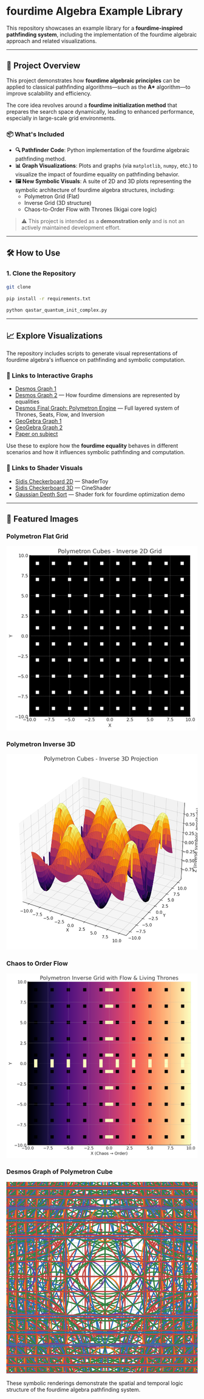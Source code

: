 # fourdime Algebra Example Library

This repository showcases an example library for a **fourdime-inspired pathfinding system**, including the implementation of the fourdime algebraic approach and related visualizations.

---

## 🚀 Project Overview

This project demonstrates how **fourdime algebraic principles** can be applied to classical pathfinding algorithms—such as the **A\*** algorithm—to improve scalability and efficiency.

The core idea revolves around a **fourdime initialization method** that prepares the search space dynamically, leading to enhanced performance, especially in large-scale grid environments.

### 📦 What's Included

- **🔍 Pathfinder Code**: Python implementation of the fourdime algebraic pathfinding method.
- **📊 Graph Visualizations**: Plots and graphs (via `matplotlib`, `numpy`, etc.) to visualize the impact of fourdime equality on pathfinding behavior.
- **🖼️ New Symbolic Visuals**: A suite of 2D and 3D plots representing the symbolic architecture of fourdime algebra structures, including:
  - Polymetron Grid (Flat)
  - Inverse Grid (3D structure)
  - Chaos-to-Order Flow with Thrones (Ikigai core logic)

> ⚠️ This project is intended as a **demonstration only** and is not an actively maintained development effort.

---

## 🛠️ How to Use

### 1. Clone the Repository

```bash
git clone 
```
```bash
pip install -r requirements.txt
```
```bash
python qastar_quantum_init_complex.py
```

---

## 📈 Explore Visualizations

The repository includes scripts to generate visual representations of fourdime algebra's influence on pathfinding and symbolic computation.

### 🔗 Links to Interactive Graphs

- [Desmos Graph 1](https://www.desmos.com/calculator/09puuicvno)
- [Desmos Graph 2](https://www.desmos.com/calculator/axybormp2u) — How fourdime dimensions are represented by equalities
- [Desmos Final Graph: Polymetron Engine](https://www.desmos.com/calculator/s4sr4zwi1o) — Full layered system of Thrones, Seats, Flow, and Inversion
- [GeoGebra Graph 1](https://www.geogebra.org/calculator/vgykk8nw)
- [GeoGebra Graph 2](https://www.geogebra.org/calculator/bkbddeec)
- [Paper on subject](https://zenodo.org/records/15163031)

Use these to explore how the **fourdime equality** behaves in different scenarios and how it influences symbolic pathfinding and computation.

### 🔗 Links to Shader Visuals

- [Sidis Checkerboard 2D](https://www.shadertoy.com/view/cdVBDt) — ShaderToy
- [Sidis Checkerboard 3D](https://cineshader.com/view/cdVBDt) — CineShader
- [Gaussian Depth Sort](https://www.shadertoy.com/view/t32GzK) — Shader fork for fourdime optimization demo

---

## 🌌 Featured Images

### Polymetron Flat Grid
![Flat Grid](images/polymetron_flat.png)

### Polymetron Inverse 3D
![3D Inverse](images/polymetron_inverse_3d.png)

### Chaos to Order Flow
![Flow Grid](images/polymetron_flow_thrones.png)

### Desmos Graph of Polymetron Cube
![Polymetron Cube](images/desmos_graph.png)

These symbolic renderings demonstrate the spatial and temporal logic structure of the fourdime algebra pathfinding system.

